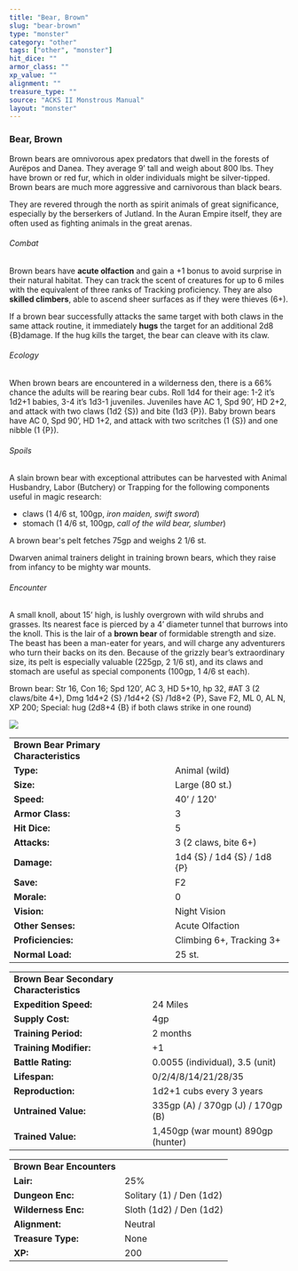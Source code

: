 ```yaml
---
title: "Bear, Brown"
slug: "bear-brown"
type: "monster"
category: "other"
tags: ["other", "monster"]
hit_dice: ""
armor_class: ""
xp_value: ""
alignment: ""
treasure_type: ""
source: "ACKS II Monstrous Manual"
layout: "monster"
---
```


### Bear, Brown

Brown bears are omnivorous apex predators that dwell in the forests of Aurëpos and Danea. They
average 9’ tall and weigh about 800 lbs. They have brown or red fur, which in older individuals
might be silver-tipped. Brown bears are much more aggressive and carnivorous than black bears.

They are revered through the north as spirit animals of great significance, especially by the
berserkers of Jutland. In the Auran Empire itself, they are often used as fighting animals in the
great arenas.

###### Combat

Brown bears have **acute olfaction** and gain a +1 bonus to avoid surprise in their natural
habitat. They can track the scent of creatures for up to 6 miles with the equivalent of three ranks
of Tracking proficiency. They are also **skilled climbers**, able to ascend sheer surfaces as if
they were thieves (6+).

If a brown bear successfully attacks the same target with both claws in the same attack routine, it
immediately **hugs** the target for an additional 2d8 {B}damage. If the hug kills the target, the
bear can cleave with its claw.

###### Ecology

When brown bears are encountered in a wilderness den, there is a 66% chance the adults will be
rearing bear cubs. Roll 1d4 for their age: 1-2 it’s 1d2+1 babies, 3-4 it’s 1d3-1 juveniles.
Juveniles have AC 1, Spd 90’, HD 2+2, and attack with two claws (1d2 {S}) and bite (1d3 {P}). Baby
brown bears have AC 0, Spd 90’, HD 1+2, and attack with two scritches (1 {S}) and one nibble (1
{P}).

###### Spoils

A slain brown bear with exceptional attributes can be harvested with Animal Husbandry, Labor
(Butchery) or Trapping for the following components useful in magic research:

* claws (1 4/6 st, 100gp, *iron maiden, swift sword*)
* stomach (1 4/6 st, 100gp, *call of the wild bear, slumber*)

A brown bear's pelt fetches 75gp and weighs 2 1/6 st.

Dwarven animal trainers delight in training brown bears, which they raise from infancy to be mighty
war mounts.

###### Encounter

A small knoll, about 15’ high, is lushly overgrown with wild shrubs and grasses. Its nearest face
is pierced by a 4’ diameter tunnel that burrows into the knoll. This is the lair of a **brown bear**
of formidable strength and size. The beast has been a man-eater for years, and will charge any
adventurers who turn their backs on its den. Because of the grizzly bear’s extraordinary size, its
pelt is especially valuable (225gp, 2 1/6 st), and its claws and stomach are useful as special
components (100gp, 1 4/6 st each).

Brown bear: Str 16, Con 16; Spd 120’, AC 3, HD 5+10, hp 32, #AT 3 (2 claws/bite 4+), Dmg 1d4+2 {S}
/1d4+2 {S} /1d8+2 {P}, Save F2, ML 0, AL N, XP 200; Special: hug (2d8+4 {B} if both claws strike in
one round)

![](data:image/png;base64...)

|  |  |
| --- | --- |
| **Brown Bear Primary Characteristics** | |
| **Type:** | Animal (wild) |
| **Size:** | Large (80 st.) |
| **Speed:** | 40’ / 120' |
| **Armor Class:** | 3 |
| **Hit Dice:** | 5 |
| **Attacks:** | 3 (2 claws, bite 6+) |
| **Damage:** | 1d4 {S} / 1d4 {S} / 1d8 {P} |
| **Save:** | F2 |
| **Morale:** | 0 |
| **Vision:** | Night Vision |
| **Other Senses:** | Acute Olfaction |
| **Proficiencies:** | Climbing 6+, Tracking 3+ |
| **Normal Load:** | 25 st. |

|  |  |
| --- | --- |
| **Brown Bear Secondary Characteristics** | |
| **Expedition Speed:** | 24 Miles |
| **Supply Cost:** | 4gp |
| **Training Period:** | 2 months |
| **Training Modifier:** | +1 |
| **Battle Rating:** | 0.0055 (individual), 3.5 (unit) |
| **Lifespan:** | 0/2/4/8/14/21/28/35 |
| **Reproduction:** | 1d2+1 cubs every 3 years |
| **Untrained Value:** | 335gp (A) / 370gp (J) / 170gp (B) |
| **Trained Value:** | 1,450gp (war mount)  890gp (hunter) |

|  |  |
| --- | --- |
| **Brown Bear Encounters** | |
| **Lair:** | 25% |
| **Dungeon Enc:** | Solitary (1) / Den (1d2) |
| **Wilderness Enc:** | Sloth (1d2) / Den (1d2) |
| **Alignment:** | Neutral |
| **Treasure Type:** | None |
| **XP:** | 200 |
